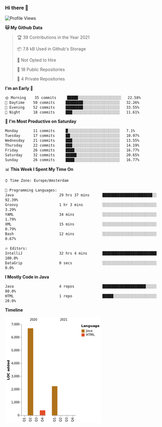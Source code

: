 ### Hi there 👋


<!--START_SECTION:waka-->
![Profile Views](http://img.shields.io/badge/Profile%20Views-1-blue)

**🐱 My Github Data** 

> 🏆 39 Contributions in the Year 2021
 > 
> 📦 7.8 kB Used in Github's Storage 
 > 
> 🚫 Not Opted to Hire
 > 
> 📜 18 Public Repositories 
 > 
> 🔑 4 Private Repositories  
 > 
**I'm an Early 🐤** 

```text
🌞 Morning    35 commits     █████░░░░░░░░░░░░░░░░░░░░   22.58% 
🌆 Daytime    50 commits     ████████░░░░░░░░░░░░░░░░░   32.26% 
🌃 Evening    52 commits     ████████░░░░░░░░░░░░░░░░░   33.55% 
🌙 Night      18 commits     ███░░░░░░░░░░░░░░░░░░░░░░   11.61%

```
📅 **I'm Most Productive on Saturday** 

```text
Monday       11 commits     █░░░░░░░░░░░░░░░░░░░░░░░░   7.1% 
Tuesday      17 commits     ██░░░░░░░░░░░░░░░░░░░░░░░   10.97% 
Wednesday    21 commits     ███░░░░░░░░░░░░░░░░░░░░░░   13.55% 
Thursday     22 commits     ███░░░░░░░░░░░░░░░░░░░░░░   14.19% 
Friday       26 commits     ████░░░░░░░░░░░░░░░░░░░░░   16.77% 
Saturday     32 commits     █████░░░░░░░░░░░░░░░░░░░░   20.65% 
Sunday       26 commits     ████░░░░░░░░░░░░░░░░░░░░░   16.77%

```


📊 **This Week I Spent My Time On** 

```text
⌚︎ Time Zone: Europe/Amsterdam

💬 Programming Languages: 
Java                     29 hrs 37 mins      ███████████████████████░░   92.39% 
Groovy                   1 hr 3 mins         ░░░░░░░░░░░░░░░░░░░░░░░░░   3.29% 
YAML                     34 mins             ░░░░░░░░░░░░░░░░░░░░░░░░░   1.79% 
XML                      15 mins             ░░░░░░░░░░░░░░░░░░░░░░░░░   0.79% 
Bash                     12 mins             ░░░░░░░░░░░░░░░░░░░░░░░░░   0.67%

🔥 Editors: 
IntelliJ                 32 hrs 4 mins       █████████████████████████   100.0% 
DataGrip                 0 secs              ░░░░░░░░░░░░░░░░░░░░░░░░░   0.0%

```

**I Mostly Code in Java** 

```text
Java                     4 repos             ████████████████████░░░░░   80.0% 
HTML                     1 repo              █████░░░░░░░░░░░░░░░░░░░░   20.0%

```


**Timeline**

![Chart not found](https://raw.githubusercontent.com/powercasgamer/powercasgamer/master/charts/bar_graph.png) 


<!--END_SECTION:waka-->
